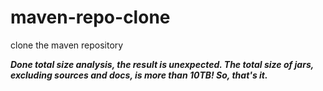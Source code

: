 # maven-repo-clone
clone the maven repository

***Done total size analysis, the result is unexpected. The total size of jars, excluding sources and docs, is more than 10TB! So, that's it.***
